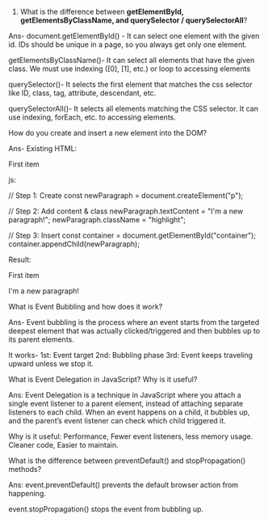 1. What is the difference between **getElementById, getElementsByClassName, and querySelector / querySelectorAll**?


Ans-  document.getElementById() - It can select one element with the given id. IDs should be unique in a page, so you always get only one element.

getElementsByClassName()- It can select all elements that have the given class. We must use indexing ([0], [1], etc.) or loop to accessing elements

querySelector()- It selects the first element that matches the css selector like
 ID, class, tag, attribute, descendant, etc.


querySelectorAll()- It selects all elements matching the CSS selector. It can use indexing, forEach, etc. to accessing elements.


How do you create and insert a new element into the DOM?


Ans- Existing HTML: <div id="container">
                          <p id="first-item">First item</p>
                    </div>

js:

// Step 1: Create
const newParagraph = document.createElement("p");

// Step 2: Add content & class
newParagraph.textContent = "I'm a new paragraph!";
newParagraph.className = "highlight";

// Step 3: Insert
const container = document.getElementById("container");
container.appendChild(newParagraph);


Result: 
<div id="container">
  <p id="first-item">First item</p>
  <p class="highlight">I'm a new paragraph!</p>
</div>


What is Event Bubbling and how does it work?

Ans-  Event bubbling is the process where an event starts from the targeted deepest element that was actually clicked/triggered and then bubbles up to its parent elements.


It works-
1st: Event target
2nd: Bubbling phase
3rd: Event keeps traveling upward unless we stop it.


What is Event Delegation in JavaScript? Why is it useful?

Ans: Event Delegation is a technique in JavaScript where you attach a single event listener to a parent element, instead of attaching separate listeners to each child.
When an event happens on a child, it bubbles up, and the parent’s event listener can check which child triggered it.

Why is it useful: 
Performance, Fewer event listeners, less memory usage.
Cleaner code, Easier to maintain.



What is the difference between preventDefault() and stopPropagation() methods?

Ans:  event.preventDefault() prevents the default browser action from happening.
   
   event.stopPropagation() stops the event from bubbling up.